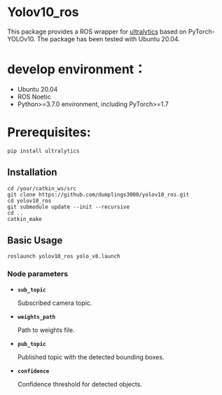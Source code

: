 # Yolov10_ros

This package provides a ROS wrapper for [ultralytics](https://github.com/ultralytics/ultralytics) based on PyTorch-YOLOv10. The package has been tested with Ubuntu 20.04.

# develop environment：
- Ubuntu 20.04
- ROS Noetic
- Python>=3.7.0 environment, including PyTorch>=1.7

# Prerequisites:
```
pip install ultralytics
```

## Installation

```
cd /your/catkin_ws/src
git clone https://github.com/dumplings3000/yolov10_ros.git
cd yolov10_ros
git submodule update --init --recursive
cd ..
catkin_make

```

## Basic Usage
```
roslaunch yolov10_ros yolo_v8.launch
```
### Node parameters

* **`sub_topic`** 

    Subscribed camera topic.

* **`weights_path`** 

    Path to weights file.

* **`pub_topic`** 

    Published topic with the detected bounding boxes.
    
* **`confidence`** 

    Confidence threshold for detected objects.
    


